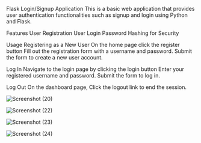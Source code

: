 Flask Login/Signup Application
This is a basic web application that provides user authentication functionalities such as signup and login using Python and Flask.

Features
User Registration
User Login
Password Hashing for Security


Usage
Registering as a New User
On the home page click the register button
Fill out the registration form with a username and password.
Submit the form to create a new user account.

Log In
Navigate to the login page by clicking the login button
Enter your registered username and password.
Submit the form to log in.

Log Out
On the dashboard page,
Click the logout link to end the session.


![Screenshot (20)](https://github.com/shobbydun/login_signup_pages_FlaskAPP/assets/87327873/3b584f72-2a56-44d5-b5bb-a1e2ba26b1ef)

![Screenshot (22)](https://github.com/shobbydun/login_signup_pages_FlaskAPP/assets/87327873/92fd0e8f-d9c9-483c-bb41-31e8c6c50e56)

![Screenshot (23)](https://github.com/shobbydun/login_signup_pages_FlaskAPP/assets/87327873/b5551d36-02f1-47ab-952d-c6e75feda1ca)

![Screenshot (24)](https://github.com/shobbydun/login_signup_pages_FlaskAPP/assets/87327873/70737af1-b8f8-499c-88f3-0317cbdd8bb6)













